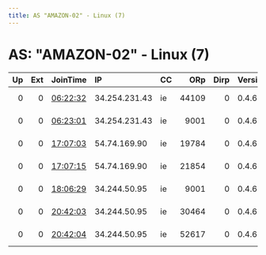 ```yaml
---
title: AS "AMAZON-02" - Linux (7)
---
```


# AS: "AMAZON-02" - Linux (7)

|   Up |   Ext | JoinTime                                                                                              | IP            | CC   |   ORp |   Dirp | Version   | Contact                      | Nickname            |   eFamMembers |
|-----:|------:|:------------------------------------------------------------------------------------------------------|:--------------|:-----|------:|-------:|:----------|:-----------------------------|:--------------------|--------------:|
|    0 |     0 | [06:22:32](https://nusenu.github.io/OrNetStats/w/relay/3D3B730940771FFCF96CD8168841F42DD924BEF3.html) | 34.254.231.43 | ie   | 44109 |      0 | 0.4.6.10  | Server Admin &lt;root@female | FemaleMember        |             1 |
|    0 |     0 | [06:23:01](https://nusenu.github.io/OrNetStats/w/relay/C633DC00B66D217E455DAE7720562E2772C94171.html) | 34.254.231.43 | ie   |  9001 |      0 | 0.4.6.10  | Server Admin &lt;root@fearle | FearlessNewspaper   |             1 |
|    0 |     0 | [17:07:03](https://nusenu.github.io/OrNetStats/w/relay/29CA10C7FCCA2725EED7DFA6C00981982D13E45F.html) | 54.74.169.90  | ie   | 19784 |      0 | 0.4.6.10  | Server Admin &lt;root@probab | ProbableInformation |             1 |
|    0 |     0 | [17:07:15](https://nusenu.github.io/OrNetStats/w/relay/46B73F77E879ED5593CAFA8E8ED12B72F1EC0C5D.html) | 54.74.169.90  | ie   | 21854 |      0 | 0.4.6.10  | Server Admin &lt;root@free-l | FreeLady            |             1 |
|    0 |     0 | [18:06:29](https://nusenu.github.io/OrNetStats/w/relay/938E7ACAB7909BEBF56F2F5270E9595A53250EF0.html) | 34.244.50.95  | ie   |  9001 |      0 | 0.4.6.10  | Server Admin &lt;root@cynica | CynicalCharacter    |             1 |
|    0 |     0 | [20:42:03](https://nusenu.github.io/OrNetStats/w/relay/086E400BD257BE83FCF8C2DED93660DAB7D643F3.html) | 34.244.50.95  | ie   | 30464 |      0 | 0.4.6.10  | Server Admin &lt;root@nappy- | NappyCycle          |             1 |
|    0 |     0 | [20:42:04](https://nusenu.github.io/OrNetStats/w/relay/C12FDB623D1DCBF3161E6EEB206CC6CC7E3AAD1B.html) | 34.244.50.95  | ie   | 52617 |      0 | 0.4.6.10  | Server Admin &lt;root@homele | HomelessBat         |             1 |
